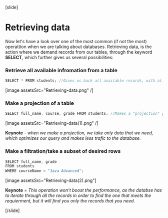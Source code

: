 
[slide]
# Retrieving data

Now let's have a look over one of the most common (if not the most) operattion when we are talking about databases.
Retrieving data, is the action where we demand records from our tables, through the keyword **SELECT**, which further gives us several possibilities: 

### Retrieve all available infromation from a table

``` java
SELECT * FROM students; //Gives us back all available records, with all available columns from the table "students".
```
[image assetsSrc="Retrieving-data.png" /]

###  Make a projection of a table


``` java
SELECT full_name, course, grade FROM students; //Makes a "projection" giving us only the infromation we need (full_name, course, grade). 
```

[image assetsSrc="Retrieving-data(1).png" /]

**Keynote** - *when we make a projection, we take only data that we need, which optimizes our query and makes less trafic to the database.*

### Make a filtration/take a subset of desired rows


``` java
SELECT full_name, grade 
FROM students
WHERE courseName = "Java Advanced";
```

[image assetsSrc="Retrieving-data(2).png"]

**Keynote** = *This operation won't boost the performance, as the databse has to iterate through all the records in order to find the one that meets the requierment, but it will find you only the records that you need.*

[/slide]